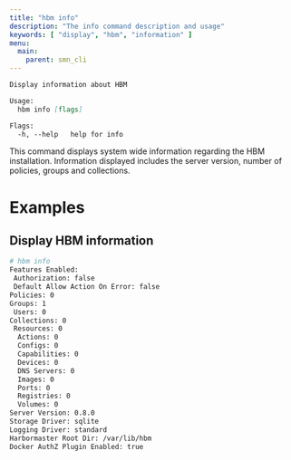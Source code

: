 ```yaml
---
title: "hbm info"
description: "The info command description and usage"
keywords: [ "display", "hbm", "information" ]
menu:
  main:
    parent: smn_cli
---
```


```markdown
Display information about HBM

Usage:
  hbm info [flags]

Flags:
  -h, --help   help for info
```

This command displays system wide information regarding the HBM installation.
Information displayed includes the server version, number of policies, groups and collections.

# Examples

## Display HBM information

```bash
# hbm info
Features Enabled:
 Authorization: false
 Default Allow Action On Error: false
Policies: 0
Groups: 1
 Users: 0
Collections: 0
 Resources: 0
  Actions: 0
  Configs: 0
  Capabilities: 0
  Devices: 0
  DNS Servers: 0
  Images: 0
  Ports: 0
  Registries: 0
  Volumes: 0
Server Version: 0.8.0
Storage Driver: sqlite
Logging Driver: standard
Harbormaster Root Dir: /var/lib/hbm
Docker AuthZ Plugin Enabled: true
```
